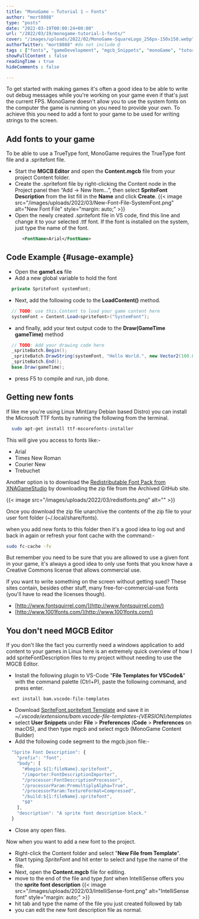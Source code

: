 ```yaml
---
title: "MonoGame – Tutorial 1 – Fonts"
author: "mort8088"
type: "posts"
date: "2022-03-19T00:00:24+00:00"
url: "/2022/03/19/monogame-tutorial-1-fonts/"
cover: "/images/uploads/2022/02/MonoGame-SquareLogo_256px-150x150.webp"
authorTwitter: "mort8088" #do not include @
tags : ["fonts", "gameDevelopment", "mgcb_Snippets", "monoGame", "tutorial"]
showFullContent : false
readingTime : true
hideComments : false

---
```

To get started with making games it's often a good idea to be able to write out debug messages while you're working on your game even if that's just the current FPS. MonoGame doesn't allow you to use the system fonts on the computer the game is running on you need to provide your own. To achieve this you need to add a font to your game to be used for writing strings to the screen.

## Add fonts to your game

To be able to use a TrueType font, MonoGame requires the TrueType font file and a .spritefont file.

- Start the **MGCB Editor** and open the **Content.mgcb** file from your project Content folder.
- Create the .spritefont file by right-clicking the Content node in the Project panel then &#8220;Add -> New Item&#8230;&#8221;, then select **SpriteFont Description** from the list fill in the **Name** and click **Create**. {{< image src="/images/uploads/2022/03/New-Font-File-SystemFont.png" alt="New Font File" style="margin: auto;" >}}
- Open the newly created .spritefont file in VS code, find this line and change it to your selected .ttf font. If the font is installed on the system, just type the name of the font.

```xml
      <FontName>Arial</FontName>
```

## Code Example {#usage-example}

- Open the **game1.cs** file
- Add a new global variable to hold the font

```C#
  private SpriteFont systemFont;
```

- Next, add the following code to the **LoadContent()** method.

```C#
  // TODO: use this.Content to load your game content here
  systemFont = Content.Load<spritefont>("SystemFont");
```

- and finally, add your text output code to the **Draw(GameTime gameTime)** method

```C#
  // TODO: Add your drawing code here
  _spriteBatch.Begin();
  _spriteBatch.DrawString(systemFont, "Hello World.", new Vector2(100.0f, 100.0f), Color.Green);
  _spriteBatch.End();
  base.Draw(gameTime);
```

- press F5 to compile and run, job done.

## Getting new fonts

If like me you're using Linux Mint(any Debian based Distro) you can install the Microsoft TTF fonts by running the following from the terminal.

```Bash
  sudo apt-get install ttf-mscorefonts-installer
```

This will give you access to fonts like:-

- Arial
- Times New Roman
- Courier New
- Trebuchet

Another option is to download the [Redistributable Font Pack from XNAGameStudio](https://github.com/SimonDarksideJ/XNAGameStudio/wiki/Redistributable-Font-Pack) by downloading the zip file from the Archived GitHub site.

{{< image src="/images/uploads/2022/03/redistfonts.png" alt="" >}}

Once you download the zip file unarchive the contents of the zip file to your user font folder (~/.local/share/fonts).

when you add new fonts to this folder then it's a good idea to log out and back in again or refresh your font cache with the command:-

```Bash
sudo fc-cache -fv
```

But remember you need to be sure that you are allowed to use a given font in your game, it's always a good idea to only use fonts that you know have a Creative Commons license that allows commercial use.

If you want to write something on the screen without getting sued? These sites contain, besides other stuff, many free-for-commercial-use fonts (you'll have to read the licenses though).

- [http://www.fontsquirrel.com/](http://www.fontsquirrel.com/)
- [http://www.1001fonts.com/](http://www.1001fonts.com/)

## You don't need MGCB Editor

If you don't like the fact you currently need a windows application to add content to your games in Linux here is an extremely quick overview of how I add spriteFontDescription files to my project without needing to use the MGCB Editor.

- Install the following plugin to VS-Code "**File Templates for VSCode&**" with the command palette (Ctrl+P), paste the following command, and press enter.

```text
  ext install bam.vscode-file-templates
```

- Download [SpriteFont.spritefont Template][1] and save it in _~/.vscode/extensions/bam.vscode-file-templates-{VERSION}/templates_
- select **User Snippets** under **File** > **Preferences** (**Code** > **Preferences** on macOS), and then type mgcb and select mgcb (MonoGame Content Builder)
- Add the following code segment to the mgcb.json file:-

```JavaScript
  "Sprite Font Description": {
    "prefix": "font",
    "body": [
      "#begin ${1:fileName}.spritefont",
      "/importer:FontDescriptionImporter",
      "/processor:FontDescriptionProcessor",
      "/processorParam:PremultiplyAlpha=True",
      "/processorParam:TextureFormat=Compressed",
      "/build:${1:fileName}.spritefont",
      "$0"
    ],
    "description": "A sprite font description block."
  }
```

- Close any open files.

Now when you want to add a new font to the project.

- Right-click the Content folder and select "**New File from Template**".
- Start typing _SpriteFont_ and hit enter to select and type the name of the file.
- Next, open the **Content.mgcb** file for editing.
- move to the end of the file and type _font_ when IntelliSense offers you the **sprite font description** {{< image src="/images/uploads/2022/03/IntelliSense-font.png" alt="IntelliSense font" style="margin: auto;" >}}
- hit tab and type the name of the file you just created followed by tab
- you can edit the new font description file as normal.

 [1]: https://github.com/MonoGame/MonoGame/blob/master/Tools/MonoGame.Content.Builder.Editor/Templates/SpriteFont.spritefont
